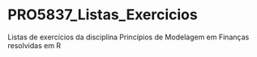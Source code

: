 # PRO5837_Listas_Exercicios
Listas de exercícios da disciplina Princípios de Modelagem em Finanças resolvidas em R
